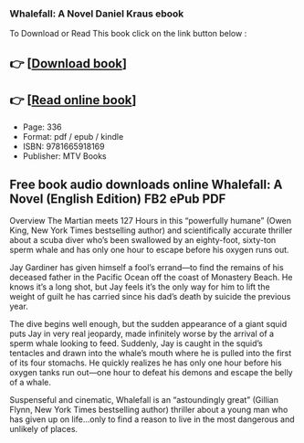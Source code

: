 ### Whalefall: A Novel Daniel Kraus ebook

To Download or Read This book click on the link button below :

## 👉  [**[Download book](http://ebooksharez.info/download.php?group=book&from=github.com&id=678157&lnk=1061 "Download book")**]

## 👉  [**[Read online book](http://ebooksharez.info/download.php?group=book&from=github.com&id=678157&lnk=1061 "Read online book")**]


* Page: 336
* Format: pdf / epub / kindle
* ISBN: 9781665918169
* Publisher: MTV Books



## Free book audio downloads online Whalefall: A Novel (English Edition) FB2 ePub PDF


Overview
The Martian meets 127 Hours in this “powerfully humane” (Owen King, New York Times bestselling author) and scientifically accurate thriller about a scuba diver who’s been swallowed by an eighty-foot, sixty-ton sperm whale and has only one hour to escape before his oxygen runs out.

 Jay Gardiner has given himself a fool’s errand—to find the remains of his deceased father in the Pacific Ocean off the coast of Monastery Beach. He knows it’s a long shot, but Jay feels it’s the only way for him to lift the weight of guilt he has carried since his dad’s death by suicide the previous year.

 The dive begins well enough, but the sudden appearance of a giant squid puts Jay in very real jeopardy, made infinitely worse by the arrival of a sperm whale looking to feed. Suddenly, Jay is caught in the squid’s tentacles and drawn into the whale’s mouth where he is pulled into the first of its four stomachs. He quickly realizes he has only one hour before his oxygen tanks run out—one hour to defeat his demons and escape the belly of a whale.

 Suspenseful and cinematic, Whalefall is an “astoundingly great” (Gillian Flynn, New York Times bestselling author) thriller about a young man who has given up on life...only to find a reason to live in the most dangerous and unlikely of places.



